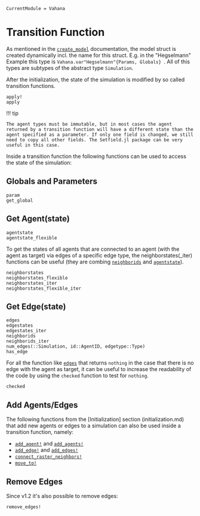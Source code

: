 ```@meta
CurrentModule = Vahana
```

# Transition Function

As mentioned in the [`create_model`](@ref) documentation, the model
struct is created dynamically incl. the name for this
struct. E.g. in the "Hegselmann" Example this type is
`Vahana.var"Hegselmann"{Params, Globals} `. All of this types are
subtypes of the abstract type `Simulation`.

After the initialization, the state of the simulation is modified by
so called transition functions. 

```@docs
apply!
apply
```


!!! tip 

	The agent types must be immutable, but in most cases the agent
	returned by a transition function will have a different state than the
	agent specified as a parameter. If only one field is changed, we still
	need to copy all other fields. The Setfield.jl package can be very
	useful in this case.


Inside a transition function the following functions can be used to access the state of the simulation:

## Globals and Parameters
```@docs
param
get_global
```

## Get Agent(state)

```@docs
agentstate
agentstate_flexible
```

To get the states of all agents that are connected to an agent (with
the agent as target) via edges of a specific edge type, the
neighborstates(_iter) functions can be useful (they are combing
[`neighborids`](@ref) and [`agentstate`](@ref)).

```@docs
neighborstates
neighborstates_flexible
neighborstates_iter
neighborstates_flexible_iter
```

## Get Edge(state)

```@docs
edges
edgestates
edgestates_iter
neighborids
neighborids_iter
num_edges(::Simulation, id::AgentID, edgetype::Type) 
has_edge
```

For all the function like [`edges`](@ref) that returns `nothing` in
the case that there is no edge with the agent as target, it can be
useful to increase the readability of the code by using the `checked`
function to test for `nothing`.

```@docs
checked
```

## Add Agents/Edges

The following functions from the [Initialization] section
(initialization.md) that add new agents or edges to a simulation can
also be used inside a transition function, namely:

* [`add_agent!`](@ref) and [`add_agents!`](@ref)
* [`add_edge!`](@ref) and [`add_edges!`](@ref)
* [`connect_raster_neighbors!`](@ref)
* [`move_to!`](@ref)

## Remove Edges

Since v1.2 it's also possible to remove edges:

```@docs
remove_edges!
```
